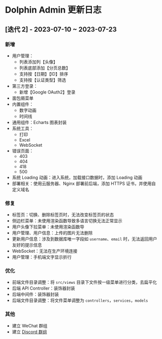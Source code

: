 # Dolphin Admin 更新日志

## [迭代 2] - 2023-07-10 ~ 2023-07-23

### 新增

- 用户管理：
  - 列表添加列【头像】
  - 列表底部添加【分页总数】
  - 支持按【日期】【ID】排序
  - 支持按【认证类型】筛选
- 第三方登录：
  - 新增【Google OAuth2】登录
- 面包屑菜单
- 内置组件：
  - 数字动画
  - 时间线
- 通用组件：Echarts 图表封装
- 系统工具：
  - 打印
  - Excel
  - WebSocket
- 错误页面：
  - 403
  - 404
  - 418
  - 500
- 系统 Loading 动画：进入系统，加载接口数据时，添加 Loading 动画
- 部署相关：使用云服务器、Nginx 部署前后端，添加 HTTPS 证书，并使用自定义域名

### 修复

- 标签页：切换、删除标签页时，无法改变标签页的状态
- 侧边栏菜单：未使用渲染函数导致多语言切换无法正常显示
- 用户头像下拉菜单：未使用渲染函数导
- 用户管理、用户信息：上传的图片无法删除
- 更新用户信息：涉及到数据库唯一字段如 `username`、`email` 时，无法返回用户友好的提示信息
- WebSocket：无法在生产环境连接
- 用户管理：手机端文字显示折行

### 优化

- 前端文件目录调整：将 `src/views` 目录下文件按一级菜单进行分类，去扁平化
- 后端 API Controller：装饰器封装
- 后端中间件：装饰器封装
- 后端文件目录调整：将文件菜单调整为 `controllers`，`services`，`models`

### 其他

- 建立 WeChat 群组
- 建立 [Discord 群组](https://discord.gg/UKhpUQgwCT)
